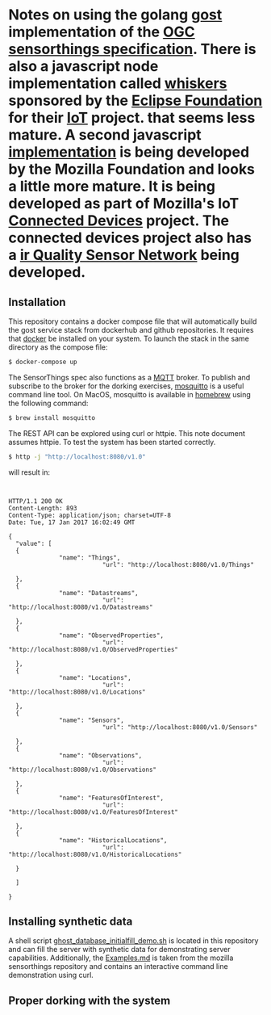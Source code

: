 # Notes on using the golang [gost](https://github.com/Geodan/gost) implementation of the [OGC sensorthings specification](http://docs.opengeospatial.org/is/15-078r6/15-078r6.html). There is also a javascript node implementation called [whiskers](https://github.com/eclipse/whiskers) sponsored by the [Eclipse Foundation](https://eclipse.org/) for their [IoT](https://iot.eclipse.org/) project. that seems less mature. A second javascript [implementation](https://github.com/mozilla-sensorweb/sensorthings) is being developed by the Mozilla Foundation and looks a little more mature. It is being developed as part of Mozilla's IoT [Connected Devices](https://wiki.mozilla.org/Connected_Devices) project. The connected devices project also has a [ir Quality Sensor Network](https://wiki.mozilla.org/Sensor_Web) being developed.

## Installation
This repository contains a docker compose file that will automatically build the gost service stack from dockerhub and github repositories. It requires that [docker](https://www.docker.com/) be installed on your system. To launch the stack in the same directory as the compose file:

```bash
$ docker-compose up
```

The SensorThings spec also functions as a [MQTT](https://en.wikipedia.org/wiki/MQTT) broker. To publish and subscribe to the broker for the dorking exercises, [mosquitto](https://mosquitto.org/) is a useful command line tool. On MacOS, mosquitto is available in [homebrew](http://brew.sh/) using the following command:

```bash
$ brew install mosquitto
```

The REST API can be explored using curl or httpie. This note document assumes httpie.
To test the system has been started correctly.

```bash
$ http -j "http://localhost:8080/v1.0"
```

will result in:

```ssh


HTTP/1.1 200 OK
Content-Length: 893
Content-Type: application/json; charset=UTF-8
Date: Tue, 17 Jan 2017 16:02:49 GMT

{
  "value": [
  {
              "name": "Things",
                          "url": "http://localhost:8080/v1.0/Things"

  },
  {
              "name": "Datastreams",
                          "url": "http://localhost:8080/v1.0/Datastreams"

  },
  {
              "name": "ObservedProperties",
                          "url": "http://localhost:8080/v1.0/ObservedProperties"

  },
  {
              "name": "Locations",
                          "url": "http://localhost:8080/v1.0/Locations"

  },
  {
              "name": "Sensors",
                          "url": "http://localhost:8080/v1.0/Sensors"

  },
  {
              "name": "Observations",
                          "url": "http://localhost:8080/v1.0/Observations"

  },
  {
              "name": "FeaturesOfInterest",
                          "url": "http://localhost:8080/v1.0/FeaturesOfInterest"

  },
  {
              "name": "HistoricalLocations",
                          "url": "http://localhost:8080/v1.0/HistoricalLocations"

  }

  ]

}
```


## Installing synthetic data
A shell script [ghost_database_initialfill_demo.sh](ghost_database_initialfill_demo.sh) is located in this repository and can fill the server with synthetic data for demonstrating server capabilities. Additionally, the [Examples.md](Examples.md) is taken from the mozilla sensorthings repository and contains an interactive command line demonstration using curl.

## Proper dorking with the system


